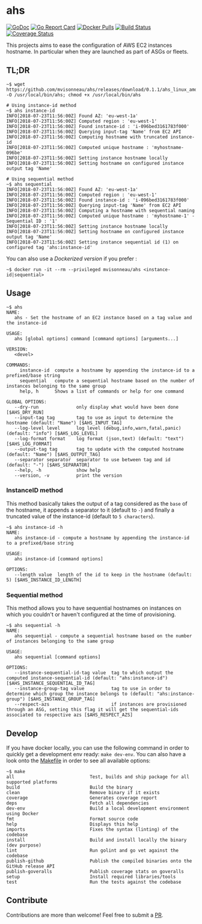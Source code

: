 # ahs

[![GoDoc](https://godoc.org/github.com/mvisonneau/ahs?status.svg)](https://godoc.org/github.com/mvisonneau/ahs)
[![Go Report Card](https://goreportcard.com/badge/github.com/mvisonneau/ahs)](https://goreportcard.com/report/github.com/mvisonneau/ahs)
[![Docker Pulls](https://img.shields.io/docker/pulls/mvisonneau/ahs.svg)](https://hub.docker.com/r/mvisonneau/ahs/)
[![Build Status](https://travis-ci.org/mvisonneau/ahs.svg?branch=master)](https://travis-ci.org/mvisonneau/ahs)
[![Coverage Status](https://coveralls.io/repos/github/mvisonneau/ahs/badge.svg?branch=master)](https://coveralls.io/github/mvisonneau/ahs?branch=master)

This projects aims to ease the configuration of AWS EC2 instances hostname.
In particular when they are launched as part of ASGs or fleets.

## TL;DR

```
~$ wget https://github.com/mvisonneau/ahs/releases/download/0.1.1/ahs_linux_amd64 -O /usr/local/bin/ahs; chmod +x /usr/local/bin/ahs

# Using instance-id method
~$ ahs instance-id
INFO[2018-07-23T11:56:00Z] Found AZ: 'eu-west-1a'
INFO[2018-07-23T11:56:00Z] Computed region : 'eu-west-1'
INFO[2018-07-23T11:56:00Z] Found instance-id : 'i-096bed3161783f000'
INFO[2018-07-23T11:56:00Z] Querying input-tag 'Name' from EC2 API
INFO[2018-07-23T11:56:00Z] Computing hostname with truncated instance-id
INFO[2018-07-23T11:56:00Z] Computed unique hostname : 'myhostname-096be'
INFO[2018-07-23T11:56:00Z] Setting instance hostname locally
INFO[2018-07-23T11:56:00Z] Setting hostname on configured instance output tag 'Name'

# Using sequential method
~$ ahs sequential
INFO[2018-07-23T11:56:00Z] Found AZ: 'eu-west-1a'
INFO[2018-07-23T11:56:00Z] Computed region : 'eu-west-1'
INFO[2018-07-23T11:56:00Z] Found instance-id : 'i-096bed3161783f000'
INFO[2018-07-23T11:56:00Z] Querying input-tag 'Name' from EC2 API
INFO[2018-07-23T11:56:00Z] Computing a hostname with sequential naming
INFO[2018-07-23T11:56:00Z] Computed unique hostname : 'myhostname-1' - Sequential ID : '1'
INFO[2018-07-23T11:56:00Z] Setting instance hostname locally
INFO[2018-07-23T11:56:00Z] Setting hostname on configured instance output tag 'Name'
INFO[2018-07-23T11:56:00Z] Setting instance sequential id (1) on configured tag 'ahs:instance-id'
```

You can also use a *Dockerized version* if you prefer :

```
~$ docker run -it --rm --privileged mvisonneau/ahs <instance-id|sequential>
```

## Usage

```
~$ ahs
NAME:
   ahs - Set the hostname of an EC2 instance based on a tag value and the instance-id

USAGE:
   ahs [global options] command [command options] [arguments...]

VERSION:
   <devel>

COMMANDS:
     instance-id  compute a hostname by appending the instance-id to a prefixed/base string
     sequential   compute a sequential hostname based on the number of instances belonging to the same group
     help, h      Shows a list of commands or help for one command

GLOBAL OPTIONS:
   --dry-run              only display what would have been done [$AHS_DRY_RUN]
   --input-tag tag        tag to use as input to determine the hostname (default: "Name") [$AHS_INPUT_TAG]
   --log-level level      log level (debug,info,warn,fatal,panic) (default: "info") [$AHS_LOG_LEVEL]
   --log-format format    log format (json,text) (default: "text") [$AHS_LOG_FORMAT]
   --output-tag tag       tag to update with the computed hostname (default: "Name") [$AHS_OUTPUT_TAG]
   --separator separator  separator to use between tag and id (default: "-") [$AHS_SEPARATOR]
   --help, -h             show help
   --version, -v          print the version
```

### InstanceID method

This method basically takes the output of a tag considered as the `base` of the hostname, it appends a separator to it (default to `-`) and finally a truncated value of the instance-id (default to `5 characters`).

```
~$ ahs instance-id -h
NAME:
   ahs instance-id - compute a hostname by appending the instance-id to a prefixed/base string

USAGE:
   ahs instance-id [command options]

OPTIONS:
   --length value  length of the id to keep in the hostname (default: 5) [$AHS_INSTANCE_ID_LENGTH]
```

### Sequential method

This method allows you to have sequential hostnames on instances on which you couldn't or haven't configured at the time of provisioning.

```
~$ ahs sequential -h
NAME:
   ahs sequential - compute a sequential hostname based on the number of instances belonging to the same group

USAGE:
   ahs sequential [command options]

OPTIONS:
   --instance-sequential-id-tag value  tag to which output the computed instance-sequential-id (default: "ahs:instance-id") [$AHS_INSTANCE_SEQUENTIAL_ID_TAG]
   --instance-group-tag value          tag to use in order to determine which group the instance belongs to (default: "ahs:instance-group") [$AHS_INSTANCE_GROUP_TAG]
   --respect-azs                       if instances are provisioned through an ASG, setting this flag it will get the sequential-ids associated to respective azs [$AHS_RESPECT_AZS]
```

## Develop

If you have docker locally, you can use the following command in order to quickly get a development env ready: `make dev-env`. You can also have a look onto the [Makefile](/Makefile) in order to see all available options:

```
~$ make
all                            Test, builds and ship package for all supported platforms
build                          Build the binary
clean                          Remove binary if it exists
coverage                       Generates coverage report
deps                           Fetch all dependencies
dev-env                        Build a local development environment using Docker
fmt                            Format source code
help                           Displays this help
imports                        Fixes the syntax (linting) of the codebase
install                        Build and install locally the binary (dev purpose)
lint                           Run golint and go vet against the codebase
publish-github                 Publish the compiled binaries onto the GitHub release API
publish-goveralls              Publish coverage stats on goveralls
setup                          Install required libraries/tools
test                           Run the tests against the codebase
```

## Contribute

Contributions are more than welcome! Feel free to submit a [PR](https://github.com/mvisonneau/ahs/pulls).
